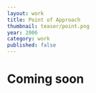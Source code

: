 ```yaml
---
layout: work
title: Point of Approach
thumbnail: teaser/point.png
year: 2006
category: work
published: false
---
```


<h1>Coming soon</h1>